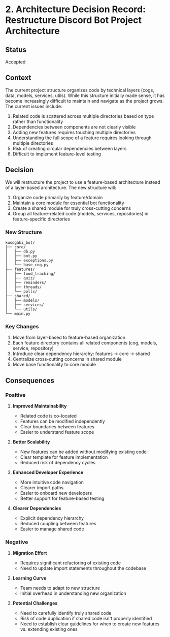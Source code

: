 # 2. Architecture Decision Record: Restructure Discord Bot Project Architecture

## Status
Accepted

## Context
The current project structure organizes code by technical layers (cogs, data, models, services, utils). While this structure initially made sense, it has become increasingly difficult to maintain and navigate as the project grows. The current issues include:

1. Related code is scattered across multiple directories based on type rather than functionality
2. Dependencies between components are not clearly visible
3. Adding new features requires touching multiple directories
4. Understanding the full scope of a feature requires looking through multiple directories
5. Risk of creating circular dependencies between layers
6. Difficult to implement feature-level testing

## Decision
We will restructure the project to use a feature-based architecture instead of a layer-based architecture. The new structure will:

1. Organize code primarily by feature/domain
2. Maintain a core module for essential bot functionality
3. Create a shared module for truly cross-cutting concerns
4. Group all feature-related code (models, services, repositories) in feature-specific directories

### New Structure
```
kusogaki_bot/
├── core/
│   ├── db.py
│   ├── bot.py
│   ├── exceptions.py
│   └── base_cog.py
├── features/
│   ├── food_tracking/
│   ├── quiz/
│   ├── reminders/
│   ├── threads/
│   └── polls/
├── shared/
│   ├── models/
│   ├── services/
│   └── utils/
└── main.py
```

### Key Changes
1. Move from layer-based to feature-based organization
2. Each feature directory contains all related components (cog, models, service, repository)
3. Introduce clear dependency hierarchy: features → core → shared
4. Centralize cross-cutting concerns in shared module
5. Move base functionality to core module

## Consequences

### Positive
1. **Improved Maintainability**
   - Related code is co-located
   - Features can be modified independently
   - Clear boundaries between features
   - Easier to understand feature scope

2. **Better Scalability**
   - New features can be added without modifying existing code
   - Clear template for feature implementation
   - Reduced risk of dependency cycles

3. **Enhanced Developer Experience**
   - More intuitive code navigation
   - Clearer import paths
   - Easier to onboard new developers
   - Better support for feature-based testing

4. **Clearer Dependencies**
   - Explicit dependency hierarchy
   - Reduced coupling between features
   - Easier to manage shared code

### Negative
1. **Migration Effort**
   - Requires significant refactoring of existing code
   - Need to update import statements throughout the codebase

2. **Learning Curve**
   - Team needs to adapt to new structure
   - Initial overhead in understanding new organization

3. **Potential Challenges**
   - Need to carefully identify truly shared code
   - Risk of code duplication if shared code isn't properly identified
   - Need to establish clear guidelines for when to create new features vs. extending existing ones
